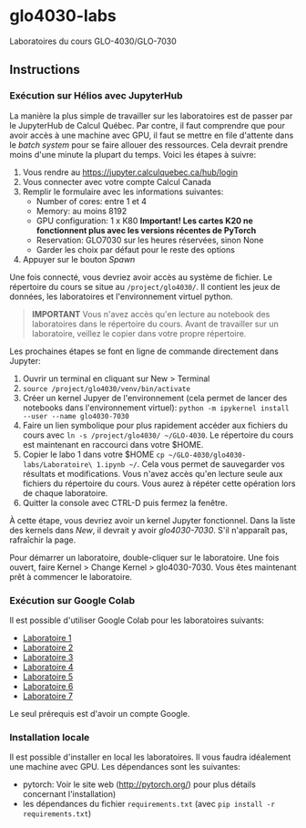 # glo4030-labs

Laboratoires du cours GLO-4030/GLO-7030

## Instructions

### Exécution sur Hélios avec JupyterHub

La manière la plus simple de travailler sur les laboratoires est de passer par
le JupyterHub de Calcul Québec. Par contre, il faut comprendre que pour avoir
accès à une machine avec GPU, il faut se mettre en file d'attente dans le *batch
system* pour se faire allouer des ressources. Cela devrait prendre moins d'une
minute la plupart du temps. Voici les étapes à suivre:

1. Vous rendre au https://jupyter.calculquebec.ca/hub/login
2. Vous connecter avec votre compte Calcul Canada
3. Remplir le formulaire avec les informations suivantes:
    - Number of cores: entre 1 et 4
    - Memory: au moins 8192
    - GPU configuration: 1 x K80 **Important! Les cartes K20 ne fonctionnent plus 
      avec les versions récentes de PyTorch**
    - Reservation: GLO7030 sur les heures réservées, sinon None
    - Garder les choix par défaut pour le reste des options
4. Appuyer sur le bouton *Spawn*


Une fois connecté, vous devriez avoir accès au système de fichier. Le répertoire
du cours se situe au `/project/glo4030/`. Il contient les jeux de
données, les laboratoires et l'environnement virtuel python.


> **IMPORTANT**
> Vous n'avez accès qu'en lecture au notebook des laboratoires dans le répertoire
> du cours. Avant de travailler sur un laboratoire, veillez le copier dans votre
> propre répertoire.


Les prochaines étapes se font en ligne de commande directement dans Jupyter:

1. Ouvrir un terminal en cliquant sur New > Terminal
2. `source /project/glo4030/venv/bin/activate`
3. Créer un kernel Jupyer de l'environnement (cela permet de lancer des
   notebooks dans l'environnement virtuel): `python -m ipykernel install
   --user --name glo4030-7030`
4. Faire un lien symbolique pour plus rapidement accéder aux fichiers du cours
   avec `ln -s /project/glo4030/ ~/GLO-4030`. Le répertoire du cours est
   maintenant en raccourci dans votre $HOME.
5. Copier le labo 1 dans votre $HOME `cp ~/GLO-4030/glo4030-labs/Laboratoire\ 1.ipynb ~/`. Cela
   vous permet de sauvegarder vos résultats et modifications. Vous n'avez accès
   qu'en lecture seule aux fichiers du répertoire du cours. Vous aurez à répéter cette opération
   lors de chaque laboratoire.
6. Quitter la console avec CTRL-D puis fermez la fenêtre.


À cette étape, vous devriez avoir un kernel Jupyter fonctionnel. Dans la liste
des kernels dans *New*, il devrait y avoir *glo4030-7030*. S'il n'apparaît pas,
rafraîchir la page.

Pour démarrer un laboratoire, double-cliquer sur le laboratoire. Une fois ouvert, faire
Kernel > Change Kernel > glo4030-7030. Vous êtes maintenant prêt à commencer le laboratoire.


### Exécution sur Google Colab

Il est possible d'utiliser Google Colab pour les laboratoires suivants:

- [Laboratoire 1](https://colab.research.google.com/github/ulaval-damas/glo4030-labs/blob/master/Laboratoire%201.ipynb)
- [Laboratoire 2](https://colab.research.google.com/github/ulaval-damas/glo4030-labs/blob/master/Laboratoire%202.ipynb)
- [Laboratoire 3](https://colab.research.google.com/github/ulaval-damas/glo4030-labs/blob/master/Laboratoire%203.ipynb)
- [Laboratoire 4](https://colab.research.google.com/github/ulaval-damas/glo4030-labs/blob/master/Laboratoire%204.ipynb)
- [Laboratoire 5](https://colab.research.google.com/github/ulaval-damas/glo4030-labs/blob/master/Laboratoire%205.ipynb)
- [Laboratoire 6](https://colab.research.google.com/github/ulaval-damas/glo4030-labs/blob/master/Laboratoire%206.ipynb)
- [Laboratoire 7](https://colab.research.google.com/github/ulaval-damas/glo4030-labs/blob/master/Laboratoire%207.ipynb)

Le seul prérequis est d'avoir un compte Google.


### Installation locale

Il est possible d'installer en local les laboratoires. Il vous faudra idéalement
une machine avec GPU. Les dépendances sont les suivantes:

- pytorch: Voir le site web (http://pytorch.org/) pour plus détails concernant l'installation)
- les dépendances du fichier `requirements.txt` (avec `pip install -r requirements.txt`)
